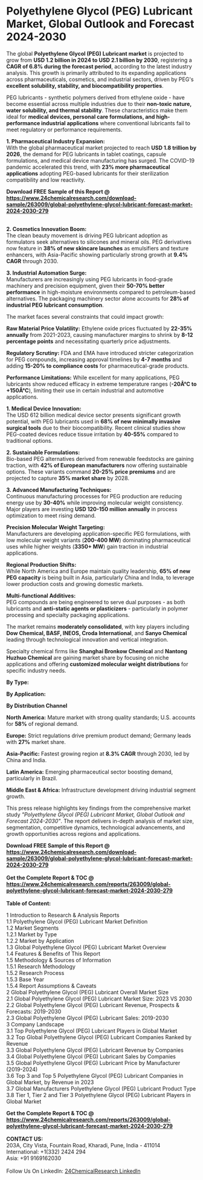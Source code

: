 <h1>Polyethylene Glycol (PEG) Lubricant Market, Global Outlook and Forecast 2024-2030</h1><p>The global <strong>Polyethylene Glycol (PEG) Lubricant market</strong> is projected to grow from <strong>USD 1.2 billion in 2024 to USD 2.1 billion by 2030</strong>, registering a <strong>CAGR of 6.8% during the forecast period</strong>, according to the latest industry analysis. This growth is primarily attributed to its expanding applications across pharmaceuticals, cosmetics, and industrial sectors, driven by PEG's <strong>excellent solubility, stability, and biocompatibility properties</strong>.</p><p>PEG lubricants - synthetic polymers derived from ethylene oxide - have become essential across multiple industries due to their <strong>non-toxic nature, water solubility, and thermal stability</strong>. These characteristics make them ideal for <strong>medical devices, personal care formulations, and high-performance industrial applications</strong> where conventional lubricants fail to meet regulatory or performance requirements.</p><p><strong>1. Pharmaceutical Industry Expansion:</strong><br>
With the global pharmaceutical market projected to reach <strong>USD 1.8 trillion by 2026</strong>, the demand for PEG lubricants in tablet coatings, capsule formulations, and medical device manufacturing has surged. The COVID-19 pandemic accelerated this trend, with <strong>23% more pharmaceutical applications</strong> adopting PEG-based lubricants for their sterilization compatibility and low reactivity.</p><div><b>Download FREE Sample of this Report @ 
            <a href="https://www.24chemicalresearch.com/download-sample/263009/global-polyethylene-glycol-lubricant-forecast-market-2024-2030-279">
            https://www.24chemicalresearch.com/download-sample/263009/global-polyethylene-glycol-lubricant-forecast-market-2024-2030-279</a></b></div><br><p><strong>2. Cosmetics Innovation Boom:</strong><br>
The clean beauty movement is driving PEG lubricant adoption as formulators seek alternatives to silicones and mineral oils. PEG derivatives now feature in <strong>38% of new skincare launches</strong> as emulsifiers and texture enhancers, with Asia-Pacific showing particularly strong growth at <strong>9.4% CAGR</strong> through 2030.</p><p><strong>3. Industrial Automation Surge:</strong><br>
Manufacturers are increasingly using PEG lubricants in food-grade machinery and precision equipment, given their <strong>50-70% better performance</strong> in high-moisture environments compared to petroleum-based alternatives. The packaging machinery sector alone accounts for <strong>28% of industrial PEG lubricant consumption</strong>.</p><p>The market faces several constraints that could impact growth:</p><p><strong>Raw Material Price Volatility:</strong> Ethylene oxide prices fluctuated by <strong>22-35% annually</strong> from 2021-2023, causing manufacturer margins to shrink by <strong>8-12 percentage points</strong> and necessitating quarterly price adjustments.</p><p><strong>Regulatory Scrutiny:</strong> FDA and EMA have introduced stricter categorization for PEG compounds, increasing approval timelines by <strong>4-7 months</strong> and adding <strong>15-20% to compliance costs</strong> for pharmaceutical-grade products.</p><p><strong>Performance Limitations:</strong> While excellent for many applications, PEG lubricants show reduced efficacy in extreme temperature ranges (<strong>-20Â°C to +150Â°C</strong>), limiting their use in certain industrial and automotive applications.</p><p><strong>1. Medical Device Innovation:</strong><br>
The USD 612 billion medical device sector presents significant growth potential, with PEG lubricants used in <strong>68% of new minimally invasive surgical tools</strong> due to their biocompatibility. Recent clinical studies show PEG-coated devices reduce tissue irritation by <strong>40-55%</strong> compared to traditional options.</p><p><strong>2. Sustainable Formulations:</strong><br>
Bio-based PEG alternatives derived from renewable feedstocks are gaining traction, with <strong>42% of European manufacturers</strong> now offering sustainable options. These variants command <strong>20-25% price premiums</strong> and are projected to capture <strong>35% market share</strong> by 2028.</p><p><strong>3. Advanced Manufacturing Techniques:</strong><br>
Continuous manufacturing processes for PEG production are reducing energy use by <strong>30-40%</strong> while improving molecular weight consistency. Major players are investing <strong>USD 120-150 million annually</strong> in process optimization to meet rising demand.</p><p><strong>Precision Molecular Weight Targeting:</strong><br>
	Manufacturers are developing application-specific PEG formulations, with low molecular weight variants (<strong>200-400 MW</strong>) dominating pharmaceutical uses while higher weights (<strong>3350+ MW</strong>) gain traction in industrial applications.</p><p><strong>Regional Production Shifts:</strong><br>
	While North America and Europe maintain quality leadership, <strong>65% of new PEG capacity</strong> is being built in Asia, particularly China and India, to leverage lower production costs and growing domestic markets.</p><p><strong>Multi-functional Additives:</strong><br>
	PEG compounds are being engineered to serve dual purposes - as both lubricants and <strong>anti-static agents or plasticizers</strong> - particularly in polymer processing and specialty packaging applications.</p><p>The market remains <strong>moderately consolidated</strong>, with key players including <strong>Dow Chemical, BASF, INEOS, Croda International</strong>, and <strong>Sanyo Chemical</strong> leading through technological innovation and vertical integration.</p><p>Specialty chemical firms like <strong>Shanghai Bronkow Chemical</strong> and <strong>Nantong Huzhuo Chemical</strong> are gaining market share by focusing on niche applications and offering <strong>customized molecular weight distributions</strong> for specific industry needs.</p><p><strong>By Type:</strong></p><p><strong>By Application:</strong></p><p><strong>By Distribution Channel</strong></p><p><strong>North America:</strong> Mature market with strong quality standards; U.S. accounts for <strong>58%</strong> of regional demand.</p><p><strong>Europe:</strong> Strict regulations drive premium product demand; Germany leads with <strong>27%</strong> market share.</p><p><strong>Asia-Pacific:</strong> Fastest growing region at <strong>8.3% CAGR</strong> through 2030, led by China and India.</p><p><strong>Latin America:</strong> Emerging pharmaceutical sector boosting demand, particularly in Brazil.</p><p><strong>Middle East &amp; Africa:</strong> Infrastructure development driving industrial segment growth.</p><p>This press release highlights key findings from the comprehensive market study <em>"Polyethylene Glycol (PEG) Lubricant Market, Global Outlook and Forecast 2024-2030"</em>. The report delivers in-depth analysis of market size, segmentation, competitive dynamics, technological advancements, and growth opportunities across regions and applications.</p><div><b>Download FREE Sample of this Report @ 
            <a href="https://www.24chemicalresearch.com/download-sample/263009/global-polyethylene-glycol-lubricant-forecast-market-2024-2030-279">
            https://www.24chemicalresearch.com/download-sample/263009/global-polyethylene-glycol-lubricant-forecast-market-2024-2030-279</a></b></div><br><div><b>Get the Complete Report & TOC @ 
            <a href="https://www.24chemicalresearch.com/reports/263009/global-polyethylene-glycol-lubricant-forecast-market-2024-2030-279">
            https://www.24chemicalresearch.com/reports/263009/global-polyethylene-glycol-lubricant-forecast-market-2024-2030-279</a></b></div><br>
            <b>Table of Content:</b><p>1 Introduction to Research & Analysis Reports<br />
    1.1 Polyethylene Glycol (PEG) Lubricant Market Definition<br />
    1.2 Market Segments<br />
        1.2.1 Market by Type<br />
        1.2.2 Market by Application<br />
    1.3 Global Polyethylene Glycol (PEG) Lubricant Market Overview<br />
    1.4 Features & Benefits of This Report<br />
    1.5 Methodology & Sources of Information<br />
        1.5.1 Research Methodology<br />
        1.5.2 Research Process<br />
        1.5.3 Base Year<br />
        1.5.4 Report Assumptions & Caveats<br />
2 Global Polyethylene Glycol (PEG) Lubricant Overall Market Size<br />
    2.1 Global Polyethylene Glycol (PEG) Lubricant Market Size: 2023 VS 2030<br />
    2.2 Global Polyethylene Glycol (PEG) Lubricant Revenue, Prospects & Forecasts: 2019-2030<br />
    2.3 Global Polyethylene Glycol (PEG) Lubricant Sales: 2019-2030<br />
3 Company Landscape<br />
    3.1 Top Polyethylene Glycol (PEG) Lubricant Players in Global Market<br />
    3.2 Top Global Polyethylene Glycol (PEG) Lubricant Companies Ranked by Revenue<br />
    3.3 Global Polyethylene Glycol (PEG) Lubricant Revenue by Companies<br />
    3.4 Global Polyethylene Glycol (PEG) Lubricant Sales by Companies<br />
    3.5 Global Polyethylene Glycol (PEG) Lubricant Price by Manufacturer (2019-2024)<br />
    3.6 Top 3 and Top 5 Polyethylene Glycol (PEG) Lubricant Companies in Global Market, by Revenue in 2023<br />
    3.7 Global Manufacturers Polyethylene Glycol (PEG) Lubricant Product Type<br />
    3.8 Tier 1, Tier 2 and Tier 3 Polyethylene Glycol (PEG) Lubricant Players in Global Market<br />
    </p><div><b>Get the Complete Report & TOC @ 
            <a href="https://www.24chemicalresearch.com/reports/263009/global-polyethylene-glycol-lubricant-forecast-market-2024-2030-279">
            https://www.24chemicalresearch.com/reports/263009/global-polyethylene-glycol-lubricant-forecast-market-2024-2030-279</a></b></div><br><b>CONTACT US:</b><br>
            203A, City Vista, Fountain Road, Kharadi, Pune, India - 411014<br>
            International: +1(332) 2424 294<br>
            Asia: +91 9169162030 <br><br>
            Follow Us On LinkedIn: <a href="https://www.linkedin.com/company/24chemicalresearch/">24ChemicalResearch LinkedIn</a>